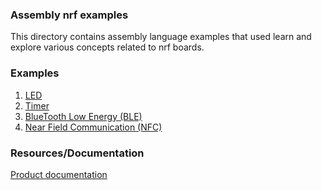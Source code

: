 ### Assembly nrf examples
This directory contains assembly language examples that used learn and explore
various concepts related to nrf boards.

### Examples
1. [LED](./led/README.md)
1. [Timer](./timer)
1. [BlueTooth Low Energy (BLE)](./ble/README.md)
1. [Near Field Communication (NFC)](./nfc/README.md)

### Resources/Documentation
[Product documentation](https://infocenter.nordicsemi.com/pdf/nRF52833_PS_v1.5.pdf)  

